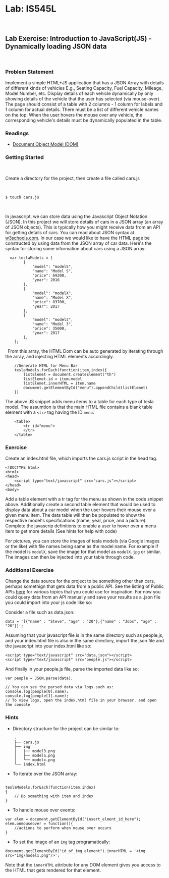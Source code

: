 Lab: IS545L
===========

 

Lab Exercise: Introduction to JavaScript(JS) - Dynamically loading JSON data
----------------------------------------------------------------------------

 

### Problem Statement

Implement a simple HTML+JS application that has a JSON Array with details of
different kinds of vehicles E.g., Seating Capacity, Fuel Capacity, Mileage,
Model Number, etc. Display details of each vehicle dynamically by only showing
details of the vehicle that the user has selected (via mouse-over). The page
should consist of a table with 2 columns - 1 column for labels and 1 column for
actual details. There must be a list of different vehicle names on the top. When
the user hovers the mouse over any vehicle, the corresponding vehicle's details
must be dynamically populated in the table.


### Readings

*   [Document Object Model (DOM)](https://developer.mozilla.org/en-US/docs/Web/API/Document_Object_Model/Introduction)

### Getting Started

 

Create a directory for the project, then create a file called cars.js

 

~~~~~~~~~~~~~~~~~~~~~~~~~~~~~~~~~~~~~~~~~~~~~~~~~~~~~~~~~~~~~~~~~~~~~~~~~~~~~~~~
$ touch cars.js
~~~~~~~~~~~~~~~~~~~~~~~~~~~~~~~~~~~~~~~~~~~~~~~~~~~~~~~~~~~~~~~~~~~~~~~~~~~~~~~~

 

In javascript, we can store data using the Javascript Object Notation (JSON). In
this project we will store details of cars in a JSON array (an array of JSON
objects). This is typically how you might receive data from an API for getting
details of cars. You can read about JSON syntax at
[w3schools.com](<https://www.w3schools.com/js/js_json_syntax.asp>). In our case
we would like to have the HTML page be constructed by using data from the JSON
array of car data. Here's the syntax for storing some information about cars using
a JSON array:

~~~~~~~~~~~~~~~~~~~~~~~~~~~~~~~~~~~~~~~~~~~~~~~~~~~~~~~~~~~~~~~~~~~~~~~~~~~~~~~~
  var teslaModels = [
        {
            "model": "modelS",
            "name": "Model S",
            "price": 69200,
            "year": 2016
        },
        {
            "model": "modelX",
            "name": "Model X",
            "price": 83700,
            "year": 2017
        },
        {
            "model": "model3",
            "name": "Model 3",
            "price": 35000,
            "year": 2017
        },
    ];
~~~~~~~~~~~~~~~~~~~~~~~~~~~~~~~~~~~~~~~~~~~~~~~~~~~~~~~~~~~~~~~~~~~~~~~~~~~~~~~~

 
From this array, the HTML Dom can be auto generated by iterating through the array, and injecting
HTML elements accordingly.

~~~~~~~~~~~~~~~~~~~~~~~~~~~~~~~~~~~~~~~~~~~~~~~~~~~~~~~~~~~~~~~~~~~~~~~~~~~~~~~~
    //Generate HTML for Menu Bar
    teslaModels.forEach(function(item,index){
        listElemet = document.createElement("th")
        listElemet.id = item.model
        listElemet.innerHTML = item.name
        document.getElementById("menu").appendChild(listElemet)
    })
~~~~~~~~~~~~~~~~~~~~~~~~~~~~~~~~~~~~~~~~~~~~~~~~~~~~~~~~~~~~~~~~~~~~~~~~~~~~~~~~

The above JS snippet adds menu items to a table for each type of tesla model. The assumtion
is that the main HTML file contains a blank table element with a `<tr>` tag having the ID `menu`:

~~~~~~~~~~~~~~~~~~~~~~~~~~~~~~~~~~~~~~~~~~~~~~~~~~~~~~~~~~~~~~~~~~~~~~~~~~~~~~~~
    <table>
        <tr id="menu">
        </tr>
    </table>
~~~~~~~~~~~~~~~~~~~~~~~~~~~~~~~~~~~~~~~~~~~~~~~~~~~~~~~~~~~~~~~~~~~~~~~~~~~~~~~~

### Exercise

Create an index.html file, which imports the cars.js script in the head tag.
~~~~~~~~~~~~~~~~~~~~~~~~~~~~~~~~~~~~~~~~~~~~~~~~~~~~~~~~~~~~~~~~~~~~~~~~~~~~~~~~
<!DOCTYPE html>
<html>
<head>
    <script type="text/javascript" src="cars.js"></script>
</head>
<body>
~~~~~~~~~~~~~~~~~~~~~~~~~~~~~~~~~~~~~~~~~~~~~~~~~~~~~~~~~~~~~~~~~~~~~~~~~~~~~~~~

Add a table element with a tr tag for the menu as shown in the code snippet above.
Additionally create a second table element that would be used to display data about a car model
when the user hovers their mouse over a given menu item. The data table will then be populated to
show the respective model's specifications (name, year, price, and a picture).
Complete the javascrip definitions to enable a user to hover over a menu item to get more details
(See hints for help with code)

For pictures, you can store the images of tesla models (via Google images or the like) with file
names being same as the model name. For example if the model is `modelX`, save the image for that
model as `modelX.jpg` or similar. The images can then be injected into your table through code.

### Additional Exercise

Change the data source for the project to be something other than cars, perhaps somethign that
gets data from a public API. See the listing of Public APIs
[here](https://github.com/toddmotto/public-apis) for various topics that you could
use for inspiration. For now you could query data from an API manually and save your results as a .json file you could import into your js code like so:

Consider a file such as data.json:
~~~~~~~~~~~~~~~~~~~~~~~~~~~~~~~~~~~~~~~~~~~~~~~~~~~~~~~~~~~~~~~~~~~~~~~~~~~~~~~~
data = '[{"name" : "Steve", "age" : "20"},{"name" : "Jobs", "age" : "20"}]';

~~~~~~~~~~~~~~~~~~~~~~~~~~~~~~~~~~~~~~~~~~~~~~~~~~~~~~~~~~~~~~~~~~~~~~~~~~~~~~~~

Assuming that your javascript file is in the same directory such as people.js,
and your index.html file is also in the same directory, import the json file and the javascript
into your index.html like so:
~~~~~~~~~~~~~~~~~~~~~~~~~~~~~~~~~~~~~~~~~~~~~~~~~~~~~~~~~~~~~~~~~~~~~~~~~~~~~~~~
<script type="text/javascript" src="data.json"></script>
<script type="text/javascript" src="people.js"></script>
~~~~~~~~~~~~~~~~~~~~~~~~~~~~~~~~~~~~~~~~~~~~~~~~~~~~~~~~~~~~~~~~~~~~~~~~~~~~~~~~

And finally in your people.js file, parse the imported data like so:
~~~~~~~~~~~~~~~~~~~~~~~~~~~~~~~~~~~~~~~~~~~~~~~~~~~~~~~~~~~~~~~~~~~~~~~~~~~~~~~~
var people = JSON.parse(data);

// You can see the parsed data via logs such as:
console.log(people[0].name);
console.log(people[1].name);
// To view logs, open the index.html file in your browser, and open the console
~~~~~~~~~~~~~~~~~~~~~~~~~~~~~~~~~~~~~~~~~~~~~~~~~~~~~~~~~~~~~~~~~~~~~~~~~~~~~~~~

### Hints

* Directory structure for the project can be similar to:

~~~~~~~~~~~~~~~~~~~~~~~~~~~~~~~~~~~~~~~~~~~~~~~~~~~~~~~~~~~~~~~~~~~~~~~~~~~~~~~~
    .
    ├── cars.js
    ├── img
    │   ├── model3.png
    │   ├── modelS.png
    │   └── modelx.png
    └── index.html
~~~~~~~~~~~~~~~~~~~~~~~~~~~~~~~~~~~~~~~~~~~~~~~~~~~~~~~~~~~~~~~~~~~~~~~~~~~~~~~~

* To iterate over the JSON array:

~~~~~~~~~~~~~~~~~~~~~~~~~~~~~~~~~~~~~~~~~~~~~~~~~~~~~~~~~~~~~~~~~~~~~~~~~~~~~~~~

teslaModels.forEach(function(item,index)
{
    // Do something with item and index
}

~~~~~~~~~~~~~~~~~~~~~~~~~~~~~~~~~~~~~~~~~~~~~~~~~~~~~~~~~~~~~~~~~~~~~~~~~~~~~~~~

* To handle mouse over events:
~~~~~~~~~~~~~~~~~~~~~~~~~~~~~~~~~~~~~~~~~~~~~~~~~~~~~~~~~~~~~~~~~~~~~~~~~~~~~~~~
var elem = document.getElementById("insert_elment_id_here");
elem.onmouseover = function(){
    //actions to perform when mouse over occurs
}
~~~~~~~~~~~~~~~~~~~~~~~~~~~~~~~~~~~~~~~~~~~~~~~~~~~~~~~~~~~~~~~~~~~~~~~~~~~~~~~~

* To set the image of an `img` tag programatically:
~~~~~~~~~~~~~~~~~~~~~~~~~~~~~~~~~~~~~~~~~~~~~~~~~~~~~~~~~~~~~~~~~~~~~~~~~~~~~~~~
document.getElementById("id_of_img_element").innerHTML = '<img src="img/modelx.png"/>';
~~~~~~~~~~~~~~~~~~~~~~~~~~~~~~~~~~~~~~~~~~~~~~~~~~~~~~~~~~~~~~~~~~~~~~~~~~~~~~~~

Note that the `innerHTML` attribute for any DOM element gives you access to the HTML that gets
rendered for that element.


